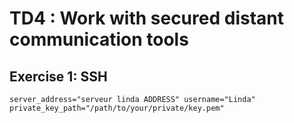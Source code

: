# TD4 : Work with secured distant communication tools
## Exercise 1: SSH
```
server_address="serveur linda ADDRESS" username="Linda" private_key_path="/path/to/your/private/key.pem"
```

